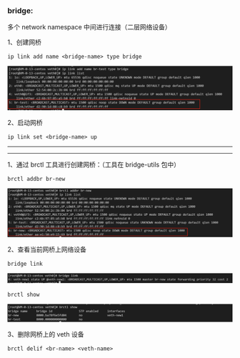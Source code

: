
### bridge: 
多个 network namespace 中间进行连接（二层网络设备）

1、创建网桥
```shell
ip link add name <bridge-name> type bridge
```
![img.png](img.png)

2、启动网桥
```shell
ip link set <bridge-name> up
```

---
---
1、通过 brctl 工具进行创建网桥：（工具在 bridge-utils 包中）
```shell
brctl addbr br-new
```
![img_1.png](img_1.png)

2、查看当前网桥上网络设备
```shell
bridge link
```
![img_2.png](img_2.png)

```shell
brctl show
```
![img_3.png](img_3.png)

3、删除网桥上的 veth 设备
```shell
brctl delif <br-name> <veth-name>
```
